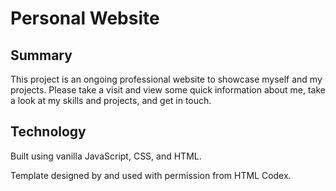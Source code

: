 # Personal Website

## Summary ##

This project is an ongoing professional website to showcase myself and my projects. Please take a visit and view some quick information about me, take a look at my skills and projects, and get in touch.

## Technology ##

Built using vanilla JavaScript, CSS, and HTML. 



Template designed by and used with permission from HTML Codex. 
